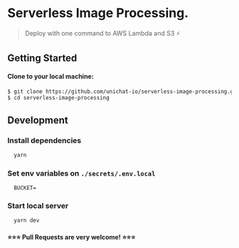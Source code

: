 # Serverless Image Processing.

> Deploy with one command to AWS Lambda and S3 ⚡️

## Getting Started

#### Clone to your local machine:

```bash
$ git clone https://github.com/unichat-io/serverless-image-processing.git
$ cd serverless-image-processing
```

## Development

### Install dependencies

```bash
  yarn
```

### Set env variables on `./secrets/.env.local`

```env
  BUCKET=
```

### Start local server

```bash
  yarn dev
```

#### ⭐️⭐️⭐️ Pull Requests are very welcome! ⭐️⭐️⭐️